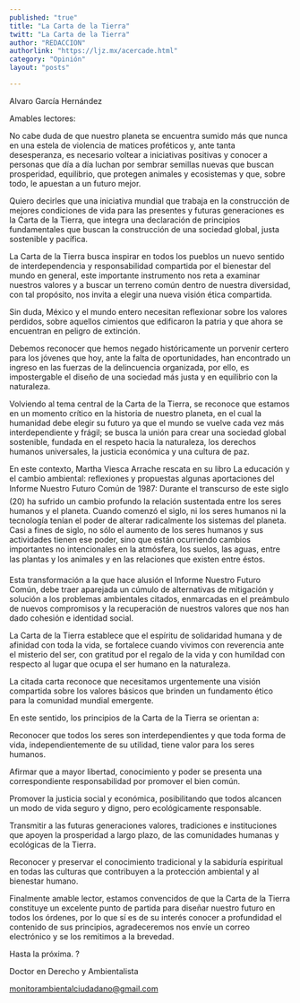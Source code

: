```yaml
---
published: "true"
title: "La Carta de la Tierra"
twitt: "La Carta de la Tierra"
author: "REDACCION"
authorlink: "https://ljz.mx/acercade.html"
category: "Opinión"
layout: "posts"

---
```



  Alvaro García Hernández



  Amables lectores:



No cabe duda de que nuestro planeta se encuentra sumido más que nunca en una estela de violencia de matices proféticos y, ante tanta desesperanza, es necesario voltear a iniciativas positivas y conocer a personas que día a día luchan por sembrar semillas nuevas que buscan prosperidad, equilibrio, que protegen animales y ecosistemas y que, sobre todo, le apuestan a un futuro mejor.  

  Quiero decirles que una iniciativa mundial que trabaja en la construcción de mejores condiciones de vida para las presentes y futuras generaciones es la Carta de la Tierra, que integra una declaración de principios fundamentales que buscan la construcción de una sociedad global, justa sostenible y pacífica.



  La Carta de la Tierra busca inspirar en todos los pueblos un nuevo sentido de interdependencia y responsabilidad compartida por el bienestar del mundo en general, este importante instrumento nos reta a examinar nuestros valores y a buscar un terreno común dentro de nuestra diversidad, con tal propósito, nos invita a elegir una nueva visión ética compartida.



  Sin duda, México y el mundo entero necesitan reflexionar sobre los valores perdidos, sobre aquellos cimientos que edificaron la patria y que ahora se encuentran en peligro de extinción.



  Debemos reconocer que hemos negado históricamente un porvenir certero para los jóvenes que hoy, ante la falta de oportunidades, han encontrado un ingreso en las fuerzas de la delincuencia organizada, por ello, es impostergable el diseño de una sociedad más justa y en equilibrio con la naturaleza.



  Volviendo al tema central de la Carta de la Tierra, se reconoce que estamos en un momento crítico en la historia de nuestro planeta, en el cual la humanidad debe elegir su futuro ya que el mundo se vuelve cada vez más interdependiente y frágil; se busca la unión para crear una sociedad global sostenible, fundada en el respeto hacia la naturaleza, los derechos humanos universales, la justicia económica y una cultura de paz.



  En este contexto, Martha Viesca Arrache rescata en su libro La educación y el cambio ambiental: reflexiones y propuestas algunas aportaciones del Informe Nuestro Futuro Común de 1987: Durante el transcurso de este siglo (20) ha sufrido un cambio profundo la relación sustentada entre los seres humanos y el planeta. Cuando comenzó el siglo, ni los seres humanos ni la tecnología tenían el poder de alterar radicalmente los sistemas del planeta. Casi a fines de siglo, no sólo el aumento de los seres humanos y sus actividades tienen ese poder, sino que están ocurriendo cambios importantes no intencionales en la atmósfera, los suelos, las aguas, entre las plantas y los animales y en las relaciones que existen entre éstos.



  Esta transformación a la que hace alusión el Informe Nuestro Futuro Común, debe traer aparejada un cúmulo de alternativas de mitigación y solución a los problemas ambientales citados, enmarcadas en el preámbulo de nuevos compromisos y la recuperación de nuestros valores que nos han dado cohesión e identidad social.



  La Carta de la Tierra establece que el espíritu de solidaridad humana y de afinidad con toda la vida, se fortalece cuando vivimos con reverencia ante el misterio del ser, con gratitud por el regalo de la vida y con humildad con respecto al lugar que ocupa el ser humano en la naturaleza.



  La citada carta reconoce que necesitamos urgentemente una visión compartida sobre los valores básicos que brinden un fundamento ético para la comunidad mundial emergente.



  En este sentido, los principios de la Carta de la Tierra se orientan a:



  Reconocer que todos los seres son interdependientes y que toda forma de vida, independientemente de su utilidad, tiene valor para los seres humanos.



  Afirmar que a mayor libertad, conocimiento y poder se presenta una correspondiente responsabilidad por promover el bien común.



  Promover la justicia social y económica, posibilitando que todos alcancen un modo de vida seguro y digno, pero ecológicamente responsable.



  Transmitir a las futuras generaciones valores, tradiciones e instituciones que apoyen la prosperidad a largo plazo, de las comunidades humanas y ecológicas de la Tierra.



  Reconocer y preservar el conocimiento tradicional y la sabiduría espiritual en todas las culturas que contribuyen a la protección ambiental y al bienestar humano.



  Finalmente amable lector, estamos convencidos de que la Carta de la Tierra constituye un excelente punto de partida para diseñar nuestro futuro en todos los órdenes, por lo que sí es de su interés conocer a profundidad el contenido de sus principios, agradeceremos nos envíe un correo electrónico y se los remitimos a la brevedad.



  Hasta la próxima. ?



  Doctor en Derecho y Ambientalista



  monitorambientalciudadano@gmail.com

